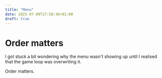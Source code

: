 ```yaml
---
title: "Menu"
date: 2025-07-09T17:58:46+01:00
draft: true
---
```


# Order matters

I got stuck a bit wondering why the menu wasn't showing up until I realised that
the game loop was overwriting it.

Order matters.
